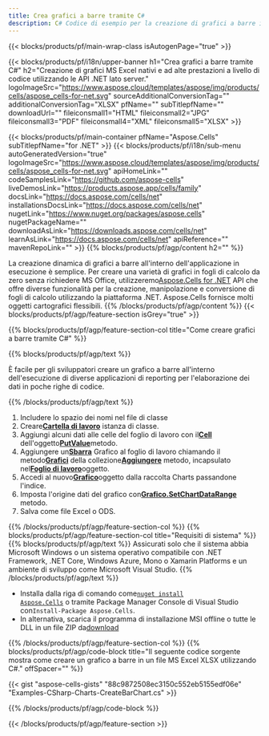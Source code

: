 ```yaml
---
title: Crea grafici a barre tramite C#
description: C# Codice di esempio per la creazione di grafici a barre in Excel utilizzando la libreria .NET. Utilizzare questo codice per creare un grafico a barre su MS Excel all'interno di VB.NET, Asp.NET o qualsiasi applicazione basata su .NET.
---
```

{{< blocks/products/pf/main-wrap-class isAutogenPage="true" >}}

{{< blocks/products/pf/i18n/upper-banner h1="Crea grafici a barre tramite C#" h2="Creazione di grafici MS Excel nativi e ad alte prestazioni a livello di codice utilizzando le API .NET lato server." logoImageSrc="https://www.aspose.cloud/templates/aspose/img/products/cells/aspose_cells-for-net.svg" sourceAdditionalConversionTag="" additionalConversionTag="XLSX" pfName="" subTitlepfName="" downloadUrl="" fileiconsmall1="HTML" fileiconsmall2="JPG" fileiconsmall3="PDF" fileiconsmall4="XML" fileiconsmall5="XLSX" >}}

{{< blocks/products/pf/main-container pfName="Aspose.Cells" subTitlepfName="for .NET" >}}
{{< blocks/products/pf/i18n/sub-menu autoGeneratedVersion="true" logoImageSrc="https://www.aspose.cloud/templates/aspose/img/products/cells/aspose_cells-for-net.svg" apiHomeLink="" codeSamplesLink="https://github.com/aspose-cells" liveDemosLink="https://products.aspose.app/cells/family" docsLink="https://docs.aspose.com/cells/net" installationsDocsLink="https://docs.aspose.com/cells/net" nugetLink="https://www.nuget.org/packages/aspose.cells" nugetPackageName="" downloadAsLink="https://downloads.aspose.com/cells/net" learnAsLink="https://docs.aspose.com/cells/net" apiReference="" mavenRepoLink="" >}}
{{% blocks/products/pf/agp/content h2="" %}}

La creazione dinamica di grafici a barre all'interno dell'applicazione in esecuzione è semplice. Per creare una varietà di grafici in fogli di calcolo da zero senza richiedere MS Office, utilizzeremo[Aspose.Cells for .NET](https://products.aspose.com/cells/net) API che offre diverse funzionalità per la creazione, manipolazione e conversione di fogli di calcolo utilizzando la piattaforma .NET. Aspose.Cells fornisce molti oggetti cartografici flessibili.
{{% /blocks/products/pf/agp/content %}}
{{< blocks/products/pf/agp/feature-section isGrey="true" >}}

{{% blocks/products/pf/agp/feature-section-col title="Come creare grafici a barre tramite C#" %}}

{{% blocks/products/pf/agp/text %}}

È facile per gli sviluppatori creare un grafico a barre all'interno dell'esecuzione di diverse applicazioni di reporting per l'elaborazione dei dati in poche righe di codice.

{{% /blocks/products/pf/agp/text %}}

1. Includere lo spazio dei nomi nel file di classe
1.  Creare[**Cartella di lavoro**](https://reference.aspose.com/cells/net/aspose.cells/workbook) istanza di classe.
1.  Aggiungi alcuni dati alle celle del foglio di lavoro con il[**Cell**](https://reference.aspose.com/cells/net/aspose.cells/cell) dell'oggetto[**PutValue**](https://reference.aspose.com/cells/net/aspose.cells/cell/methods/putvalue/index)metodo.
1.  Aggiungere un[**Sbarra**](https://reference.aspose.com/cells/net/aspose.cells.charts/charttype) Grafico al foglio di lavoro chiamando il metodo[**Grafici**](https://reference.aspose.com/cells/net/aspose.cells.charts/chartcollection) della collezione[**Aggiungere**](https://reference.aspose.com/cells/net/aspose.cells.charts/chartcollection/methods/add) metodo, incapsulato nel[**Foglio di lavoro**](https://reference.aspose.com/cells/net/aspose.cells/worksheet)oggetto.
1.  Accedi al nuovo[**Grafico**](https://reference.aspose.com/cells/net/aspose.cells.charts/chart)oggetto dalla raccolta Charts passandone l'indice.
1.  Imposta l'origine dati del grafico con[**Grafico.SetChartDataRange**](https://https://reference.aspose.com/cells/net/aspose.cells.charts/chart/methods/setchartdatarange) metodo.
1. Salva come file Excel o ODS.

{{% /blocks/products/pf/agp/feature-section-col %}}
{{% blocks/products/pf/agp/feature-section-col title="Requisiti di sistema" %}}
{{% blocks/products/pf/agp/text %}}
Assicurati solo che il sistema abbia Microsoft Windows o un sistema operativo compatibile con .NET Framework, .NET Core, Windows Azure, Mono o Xamarin Platforms e un ambiente di sviluppo come Microsoft Visual Studio.
{{% /blocks/products/pf/agp/text %}}
-  Installa dalla riga di comando come<code><a href="https://downloads.aspose.com/cells/net">nuget install Aspose.Cells</a></code> o tramite Package Manager Console di Visual Studio con<code>Install-Package Aspose.Cells</code>.
-  In alternativa, scarica il programma di installazione MSI offline o tutte le DLL in un file ZIP da<a href="https://downloads.aspose.com/cells/net">download</a>

{{% /blocks/products/pf/agp/feature-section-col %}}
{{% blocks/products/pf/agp/code-block title="Il seguente codice sorgente mostra come creare un grafico a barre in un file MS Excel XLSX utilizzando C#." offSpacer="" %}}

{{< gist "aspose-cells-gists" "88c9872508ec3150c552eb5155edf06e" "Examples-CSharp-Charts-CreateBarChart.cs" >}}

{{% /blocks/products/pf/agp/code-block %}}

{{< /blocks/products/pf/agp/feature-section >}}

<!-- aboutfile Starts -->
